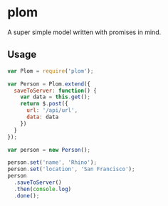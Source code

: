 # plom

A super simple model written with promises in mind.

## Usage

```javascript
var Plom = require('plom');

var Person = Plom.extend({
  saveToServer: function() {
    var data = this.get();
    return $.post({
      url: '/api/url',
      data: data
    })
  }
});

var person = new Person();

person.set('name', 'Rhino');
person.set('location', 'San Francisco');
person
  .saveToServer()
  .then(console.log)
  .done();
```
